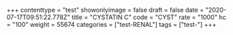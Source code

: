 +++
contenttype = "test"
showonlyimage = false
draft = false
date = "2020-07-17T09:51:22.778Z"
title = "CYSTATIN C"
code = "CYST"
rate = "1000"
hc = "100"
weight = 55674
categories = ["test-RENAL"]
tags = ["test-"]
+++

